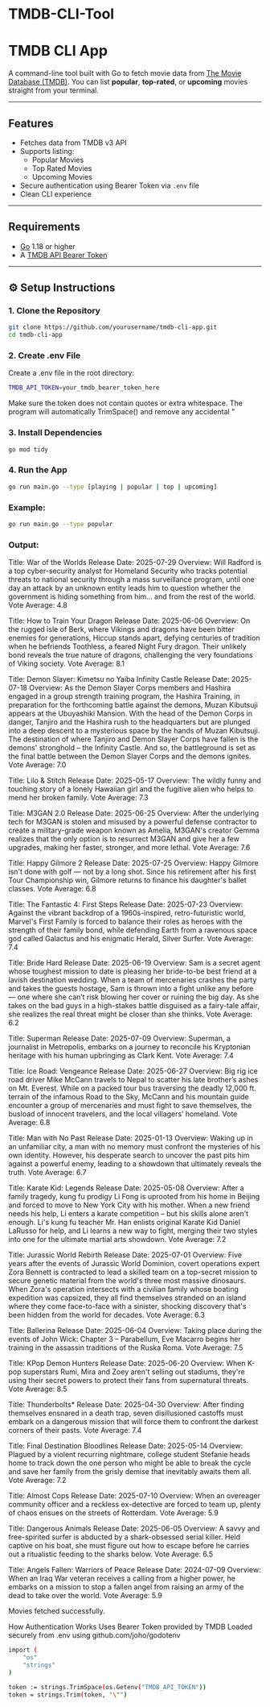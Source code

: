 # TMDB-CLI-Tool

#  TMDB CLI App

A command-line tool built with Go to fetch movie data from [The Movie Database (TMDB)](https://www.themoviedb.org/). You can list **popular**, **top-rated**, or **upcoming** movies straight from your terminal.

---

##  Features

- Fetches data from TMDB v3 API
- Supports listing:
  -  Popular Movies
  -  Top Rated Movies
  -  Upcoming Movies
- Secure authentication using Bearer Token via `.env` file
- Clean CLI experience

---

##  Requirements

- [Go](https://golang.org/) 1.18 or higher
- A [TMDB API Bearer Token](https://developer.themoviedb.org/docs/getting-started)

---

## ⚙️ Setup Instructions

### 1. Clone the Repository

```bash
git clone https://github.com/yourusername/tmdb-cli-app.git
cd tmdb-cli-app
```

### 2. Create .env File
Create a .env file in the root directory:

```bash
TMDB_API_TOKEN=your_tmdb_bearer_token_here
```

Make sure the token does not contain quotes or extra whitespace. The program will automatically TrimSpace() and remove any accidental "

### 3. Install Dependencies
```bash
go mod tidy
```

### 4. Run the App
```bash
go run main.go --type [playing | popular | top | upcoming]
```
### Example:
```bash
go run main.go --type popular
```
### Output:

Title: War of the Worlds
Release Date: 2025-07-29
Overview: Will Radford is a top cyber-security analyst for Homeland Security who tracks potential threats to national security through a mass surveillance program, until one day an attack by an unknown entity leads him to question whether the government is hiding something from him... and from the rest of the world.
Vote Average: 4.8

Title: How to Train Your Dragon
Release Date: 2025-06-06
Overview: On the rugged isle of Berk, where Vikings and dragons have been bitter enemies for generations, Hiccup stands apart, defying centuries of tradition when he befriends Toothless, a feared Night Fury dragon. Their unlikely bond reveals the true nature of dragons, challenging the very foundations of Viking society.
Vote Average: 8.1

Title: Demon Slayer: Kimetsu no Yaiba Infinity Castle
Release Date: 2025-07-18
Overview: As the Demon Slayer Corps members and Hashira engaged in a group strength training program, the Hashira Training, in preparation for the forthcoming battle against the demons, Muzan Kibutsuji appears at the Ubuyashiki Mansion. With the head of the Demon Corps in danger, Tanjiro and the Hashira rush to the headquarters but are plunged into a deep descent to a mysterious space by the hands of Muzan Kibutsuji.  The destination of where Tanjiro and Demon Slayer Corps have fallen is the demons' stronghold – the Infinity Castle. And so, the battleground is set as the final battle between the Demon Slayer Corps and the demons ignites.
Vote Average: 7.0

Title: Lilo & Stitch
Release Date: 2025-05-17
Overview: The wildly funny and touching story of a lonely Hawaiian girl and the fugitive alien who helps to mend her broken family.
Vote Average: 7.3

Title: M3GAN 2.0
Release Date: 2025-06-25
Overview: After the underlying tech for M3GAN is stolen and misused by a powerful defense contractor to create a military-grade weapon known as Amelia, M3GAN's creator Gemma realizes that the only option is to resurrect M3GAN and give her a few upgrades, making her faster, stronger, and more lethal.
Vote Average: 7.6

Title: Happy Gilmore 2
Release Date: 2025-07-25
Overview: Happy Gilmore isn't done with golf — not by a long shot. Since his retirement after his first Tour Championship win, Gilmore returns to finance his daughter's ballet classes.
Vote Average: 6.8

Title: The Fantastic 4: First Steps
Release Date: 2025-07-23
Overview: Against the vibrant backdrop of a 1960s-inspired, retro-futuristic world, Marvel's First Family is forced to balance their roles as heroes with the strength of their family bond, while defending Earth from a ravenous space god called Galactus and his enigmatic Herald, Silver Surfer.
Vote Average: 7.4

Title: Bride Hard
Release Date: 2025-06-19
Overview: Sam is a secret agent whose toughest mission to date is pleasing her bride-to-be best friend at a lavish destination wedding. When a team of mercenaries crashes the party and takes the guests hostage, Sam is thrown into a fight unlike any before — one where she can’t risk blowing her cover or ruining the big day. As she takes on the bad guys in a high-stakes battle disguised as a fairy-tale affair, she realizes the real threat might be closer than she thinks.
Vote Average: 6.2

Title: Superman
Release Date: 2025-07-09
Overview: Superman, a journalist in Metropolis, embarks on a journey to reconcile his Kryptonian heritage with his human upbringing as Clark Kent.
Vote Average: 7.4

Title: Ice Road: Vengeance
Release Date: 2025-06-27
Overview: Big rig ice road driver Mike McCann travels to Nepal to scatter his late brother’s ashes on Mt. Everest. While on a packed tour bus traversing the deadly 12,000 ft. terrain of the infamous Road to the Sky, McCann and his mountain guide encounter a group of mercenaries and must fight to save themselves, the busload of innocent travelers, and the local villagers’ homeland.
Vote Average: 6.8

Title: Man with No Past
Release Date: 2025-01-13
Overview: Waking up in an unfamiliar city, a man with no memory must confront the mysteries of his own identity. However, his desperate search to uncover the past pits him against a powerful enemy, leading to a showdown that ultimately reveals the truth.
Vote Average: 6.7

Title: Karate Kid: Legends
Release Date: 2025-05-08
Overview: After a family tragedy, kung fu prodigy Li Fong is uprooted from his home in Beijing and forced to move to New York City with his mother. When a new friend needs his help, Li enters a karate competition – but his skills alone aren't enough. Li's kung fu teacher Mr. Han enlists original Karate Kid Daniel LaRusso for help, and Li learns a new way to fight, merging their two styles into one for the ultimate martial arts showdown.
Vote Average: 7.2

Title: Jurassic World Rebirth
Release Date: 2025-07-01
Overview: Five years after the events of Jurassic World Dominion, covert operations expert Zora Bennett is contracted to lead a skilled team on a top-secret mission to secure genetic material from the world's three most massive dinosaurs. When Zora's operation intersects with a civilian family whose boating expedition was capsized, they all find themselves stranded on an island where they come face-to-face with a sinister, shocking discovery that's been hidden from the world for decades.
Vote Average: 6.3

Title: Ballerina
Release Date: 2025-06-04
Overview: Taking place during the events of John Wick: Chapter 3 – Parabellum, Eve Macarro begins her training in the assassin traditions of the Ruska Roma.
Vote Average: 7.5

Title: KPop Demon Hunters
Release Date: 2025-06-20
Overview: When K-pop superstars Rumi, Mira and Zoey aren't selling out stadiums, they're using their secret powers to protect their fans from supernatural threats.
Vote Average: 8.5

Title: Thunderbolts*
Release Date: 2025-04-30
Overview: After finding themselves ensnared in a death trap, seven disillusioned castoffs must embark on a dangerous mission that will force them to confront the darkest corners of their pasts.
Vote Average: 7.4

Title: Final Destination Bloodlines
Release Date: 2025-05-14
Overview: Plagued by a violent recurring nightmare, college student Stefanie heads home to track down the one person who might be able to break the cycle and save her family from the grisly demise that inevitably awaits them all.
Vote Average: 7.2

Title: Almost Cops
Release Date: 2025-07-10
Overview: When an overeager community officer and a reckless ex-detective are forced to team up, plenty of chaos ensues on the streets of Rotterdam.
Vote Average: 5.9

Title: Dangerous Animals
Release Date: 2025-06-05
Overview: A savvy and free-spirited surfer is abducted by a shark-obsessed serial killer. Held captive on his boat, she must figure out how to escape before he carries out a ritualistic feeding to the sharks below.
Vote Average: 6.5

Title: Angels Fallen: Warriors of Peace
Release Date: 2024-07-09
Overview: When an Iraq War veteran receives a calling from a higher power, he embarks on a mission to stop a fallen angel from raising an army of the dead to take over the world.
Vote Average: 5.9

Movies fetched successfully.

How Authentication Works
Uses Bearer Token provided by TMDB
Loaded securely from .env using github.com/joho/godotenv
```bash
import (
    "os"
    "strings"
)

token := strings.TrimSpace(os.Getenv("TMDB_API_TOKEN"))
token = strings.Trim(token, "\"")
```



